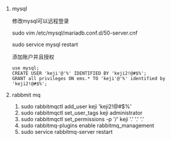 1. mysql 

   修改mysql可以远程登录

   sudo vim /etc/mysql/mariadb.conf.d/50-server.cnf

   sudo service mysql restart

   添加账户并且授权

   ```
   use mysql;
   CREATE USER 'keji'@'%' IDENTIFIED BY 'keji2!@#$%';
   GRANT all privileges ON ems.* TO 'keji'@'%' identified by 'keji2!@#$%';
   ```


2. rabbmit mq
   1. sudo rabbitmqctl add_user keji 'keji2!@#$%'
   2. sudo rabbitmqctl set_user_tags keji administrator
   3. sudo rabbitmqctl  set_permissions  -p  '/'  keji '.' '.' '.'
   4. sudo rabbitmq-plugins enable rabbitmq_management
   5. sudo service rabbitmq-server restart
